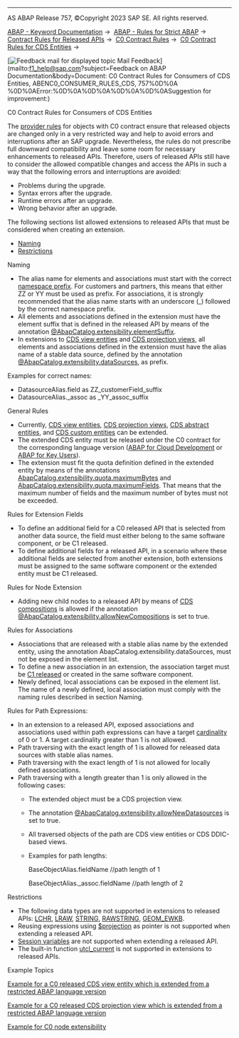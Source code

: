   

* * *

AS ABAP Release 757, ©Copyright 2023 SAP SE. All rights reserved.

[ABAP - Keyword Documentation](javascript:call_link\('abenabap.htm'\)) →  [ABAP - Rules for Strict ABAP](javascript:call_link\('abenabap_strict_rules.htm'\)) →  [Contract Rules for Released APIs](javascript:call_link\('abenrestricted_apis.htm'\)) →  [C0 Contract Rules](javascript:call_link\('abenc0_contract_rules.htm'\)) →  [C0 Contract Rules for CDS Entities](javascript:call_link\('abenc0_contract_rules_cds.htm'\)) → 

 [![](Mail.gif?object=Mail.gif&sap-language=EN "Feedback mail for displayed topic") Mail Feedback](mailto:f1_help@sap.com?subject=Feedback on ABAP Documentation&body=Document: C0 Contract Rules for Consumers of CDS Entities, ABENC0_CONSUMER_RULES_CDS, 757%0D%0A
%0D%0AError:%0D%0A%0D%0A%0D%0A%0D%0ASuggestion for improvement:)

C0 Contract Rules for Consumers of CDS Entities

The [provider rules](javascript:call_link\('abenc0_provider_rules_cds.htm'\)) for objects with C0 contract ensure that released objects are changed only in a very restricted way and help to avoid errors and interruptions after an SAP upgrade. Nevertheless, the rules do not prescribe full downward compatibility and leave some room for necessary enhancements to released APIs. Therefore, users of released APIs still have to consider the allowed compatible changes and access the APIs in such a way that the following errors and interruptions are avoided:

-   Problems during the upgrade.
-   Syntax errors after the upgrade.
-   Runtime errors after an upgrade.
-   Wrong behavior after an upgrade.

The following sections list allowed extensions to released APIs that must be considered when creating an extension.

-   [Naming](#abenc0-consumer-rules-cds-1-------general-rules---@ITOC@@ABENC0_CONSUMER_RULES_CDS_2)
-   [Restrictions](#abenc0-consumer-rules-cds-3-------example-topics---@ITOC@@ABENC0_CONSUMER_RULES_CDS_4)

Naming   

-   The alias name for elements and associations must start with the correct [namespace prefix](javascript:call_link\('abennames_repos_obj_guidl.htm'\) "Guideline"). For customers and partners, this means that either ZZ or YY must be used as prefix. For associations, it is strongly recommended that the alias name starts with an underscore (\_) followed by the correct namespace prefix.
-   All elements and associations defined in the extension must have the element suffix that is defined in the released API by means of the annotation [@AbapCatalog.extensibility.elementSuffix](javascript:call_link\('abencds_f1_entity_annotations.htm'\)).
-   In extensions to [CDS view entities](javascript:call_link\('abencds_v2_view_glosry.htm'\) "Glossary Entry") and [CDS projection views](javascript:call_link\('abencds_projection_view_glosry.htm'\) "Glossary Entry"), all elements and associations defined in the extension must have the alias name of a stable data source, defined by the annotation [@AbapCatalog.extensibility.dataSources](javascript:call_link\('abencds_view_entity_anno.htm'\)), as prefix.

Examples for correct names:

-   DatasourceAlias.field as ZZ\_customerField\_suffix
-   DatasourceAlias.\_assoc as \_YY\_assoc\_suffix

General Rules   

-   Currently, [CDS view entities](javascript:call_link\('abencds_v2_view_glosry.htm'\) "Glossary Entry"), [CDS projection views](javascript:call_link\('abencds_projection_view_glosry.htm'\) "Glossary Entry"), [CDS abstract entities](javascript:call_link\('abencds_abstract_entity_glosry.htm'\) "Glossary Entry"), and [CDS custom entities](javascript:call_link\('abencds_abstract_entity_glosry.htm'\) "Glossary Entry") can be extended.
-   The extended CDS entity must be released under the C0 contract for the corresponding language version ([ABAP for Cloud Development](javascript:call_link\('abenabap_for_sap_cloud_glosry.htm'\) "Glossary Entry") or [ABAP for Key Users](javascript:call_link\('abenabap_for_key_users_glosry.htm'\) "Glossary Entry")).
-   The extension must fit the quota definition defined in the extended entity by means of the annotations [AbapCatalog.extensibility.quota.maximumBytes](javascript:call_link\('abencds_f1_entity_annotations.htm'\)) and [AbapCatalog.extensibility.quota.maximumFields](javascript:call_link\('abencds_f1_entity_annotations.htm'\)). That means that the maximum number of fields and the maximum number of bytes must not be exceeded.

Rules for Extension Fields

-   To define an additional field for a C0 released API that is selected from another data source, the field must either belong to the same software component, or be C1 released.
-   To define additional fields for a released API, in a scenario where these additional fields are selected from another extension, both extensions must be assigned to the same software component or the extended entity must be C1 released.

Rules for Node Extension

-   Adding new child nodes to a released API by means of [CDS compositions](javascript:call_link\('abencds_composition_glosry.htm'\) "Glossary Entry") is allowed if the annotation [@AbapCatalog.extensibility.allowNewCompositions](javascript:call_link\('abencds_f1_entity_annotations.htm'\)) is set to true.

Rules for Associations

-   Associations that are released with a stable alias name by the extended entity, using the annotation AbapCatalog.extensibility.dataSources, must not be exposed in the element list.
-   To define a new association in an extension, the association target must be [C1 released](javascript:call_link\('abenc1_contract_glosry.htm'\) "Glossary Entry") or created in the same software component.
-   Newly defined, local associations can be exposed in the element list. The name of a newly defined, local association must comply with the naming rules described in section Naming.

Rules for Path Expressions:

-   In an extension to a released API, exposed associations and associations used within path expressions can have a target [cardinality](javascript:call_link\('abencardinality_glosry.htm'\) "Glossary Entry") of 0 or 1. A target cardinality greater than 1 is not allowed.
-   Path traversing with the exact length of 1 is allowed for released data sources with stable alias names.
-   Path traversing with the exact length of 1 is not allowed for locally defined associations.
-   Path traversing with a length greater than 1 is only allowed in the following cases:
    -   The extended object must be a CDS projection view.
    -   The annotation [@AbapCatalog.extensibility.allowNewDatasources](javascript:call_link\('abencds_view_entity_anno.htm'\)) is set to true.
    -   All traversed objects of the path are CDS view entities or CDS DDIC-based views.
    -   Examples for path lengths:
        
        BaseObjectAlias.fieldName //path length of 1
        
        BaseObjectAlias.\_assoc.fieldName //path length of 2
        

Restrictions   

-   The following data types are not supported in extensions to released APIs: [LCHR](javascript:call_link\('abenddic_builtin_types.htm'\)), [LRAW](javascript:call_link\('abenddic_builtin_types.htm'\)), [STRING](javascript:call_link\('abenddic_builtin_types.htm'\)), [RAWSTRING](javascript:call_link\('abenddic_builtin_types.htm'\)), [GEOM\_EWKB](javascript:call_link\('abenddic_builtin_types.htm'\)).
-   Reusing expressions using [$projection](javascript:call_link\('abencds_reusable_expression_v2.htm'\)) as pointer is not supported when extending a released API.
-   [Session variables](javascript:call_link\('abencds_session_variable_v2.htm'\)) are not supported when extending a released API.
-   The built-in function [utcl\_current](javascript:call_link\('abencds_timestamp_functions_v2.htm'\)) is not supported in extensions to released APIs.

Example Topics   

[Example for a C0 released CDS view entity which is extended from a restricted ABAP language version](javascript:call_link\('abenc0_demo.htm'\))

[Example for a C0 released CDS projection view which is extended from a restricted ABAP language version](javascript:call_link\('abenc0_demo_1.htm'\))

[Example for C0 node extensibility](javascript:call_link\('abenc0_node_ext_demo.htm'\))